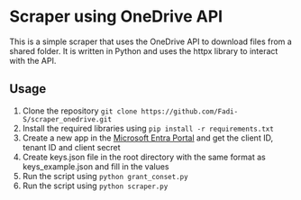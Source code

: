# Scraper using OneDrive API

This is a simple scraper that uses the OneDrive API to download files from a shared folder. It is written in Python and uses the httpx library to interact with the API.

## Usage
1. Clone the repository `git clone https://github.com/Fadi-S/scraper_onedrive.git`
2. Install the required libraries using `pip install -r requirements.txt`
3. Create a new app in the [Microsoft Entra Portal](https://entra.microsoft.com) and get the client ID, tenant ID and client secret
4. Create keys.json file in the root directory with the same format as keys_example.json and fill in the values
5. Run the script using `python grant_conset.py`
6. Run the script using `python scraper.py`
